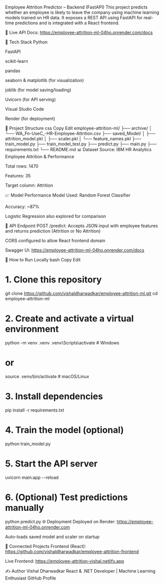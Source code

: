 Employee Attrition Predictor – Backend (FastAPI)
This project predicts whether an employee is likely to leave the company using machine learning models trained on HR data.
It exposes a REST API using FastAPI for real-time predictions and is integrated with a React frontend.

📡 Live API Docs: https://employee-attrition-ml-04ho.onrender.com/docs

🔧 Tech Stack
Python

FastAPI

scikit-learn

pandas

seaborn & matplotlib (for visualization)

joblib (for model saving/loading)

Uvicorn (for API serving)

Visual Studio Code

Render (for deployment)

📁 Project Structure
css
Copy
Edit
employee-attrition-ml/
├── archive/
│   └── WA_Fn-UseC_-HR-Employee-Attrition.csv
├── saved_Model/
│   ├── attrition_model.pkl
│   ├── scaler.pkl
│   └── feature_names.pkl
├── train_model.py
├── train_model_test.py
├── predict.py
├── main.py
├── requirements.txt
└── README.md
📊 Dataset
Source: IBM HR Analytics Employee Attrition & Performance

Total rows: 1470

Features: 35

Target column: Attrition

📈 Model Performance
Model Used: Random Forest Classifier

Accuracy: ~87%

Logistic Regression also explored for comparison

📨 API Endpoint
POST /predict: Accepts JSON input with employee features and returns prediction (Attrition or No Attrition)

CORS configured to allow React frontend domain

Swagger UI: https://employee-attrition-ml-04ho.onrender.com/docs

🚀 How to Run Locally
bash
Copy
Edit
# 1. Clone this repository
git clone https://github.com/vishaldharwadkar/employee-attrition-ml.git
cd employee-attrition-ml

# 2. Create and activate a virtual environment
python -m venv .venv
.venv\Scripts\activate  # Windows
# or
source .venv/bin/activate  # macOS/Linux

# 3. Install dependencies
pip install -r requirements.txt

# 4. Train the model (optional)
python train_model.py

# 5. Start the API server
uvicorn main:app --reload

# 6. (Optional) Test predictions manually
python predict.py
🌐 Deployment
Deployed on Render: https://employee-attrition-ml-04ho.onrender.com

Auto-loads saved model and scaler on startup

🔗 Connected Projects
Frontend (React): https://github.com/vishaldharwadkar/employee-attrition-frontend

Live Frontend: https://employee-attrition-vishal.netlify.app

✍️ Author
Vishal Dharwadkar
React & .NET Developer | Machine Learning Enthusiast
GitHub Profile